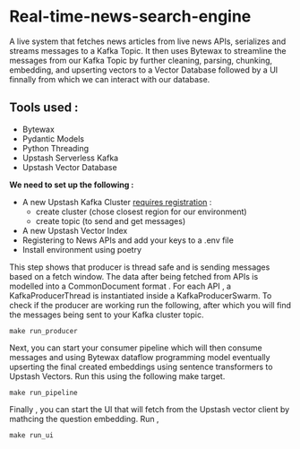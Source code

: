 # Real-time-news-search-engine

A live system that fetches news articles from live news APIs, serializes and streams messages to a Kafka Topic. 
It then uses Bytewax to streamline the messages from our Kafka Topic by further cleaning, parsing, chunking, embedding, and upserting vectors to a Vector Database followed by a UI finnally from which we can interact with our database.

## Tools used : 
- Bytewax
- Pydantic Models
- Python Threading
- Upstash Serverless Kafka
- Upstash Vector Database

<b>We need to set up the following : </b>

- A new Upstash Kafka Cluster [requires registration](https://console.upstash.com/) :
  - create cluster (chose closest region for our environment)
  - create topic (to send and get messages)
- A new Upstash Vector Index 
- Registering to News APIs and add your keys to a .env file
- Install environment using poetry

This step shows that producer is thread safe and is sending messages based on a fetch window. The data after being fetched from APIs is modelled into a CommonDocument format . For each API , a KafkaProducerThread is instantiated inside a KafkaProducerSwarm. To check if the producer are working run the following, after which you will find the messages being sent to your Kafka cluster topic.
```
make run_producer
```

Next, you can start your consumer pipeline which will then consume messages and using Bytewax dataflow programming model eventually upserting the final created embeddings using sentence transformers to Upstash Vectors. Run this using the following make target.
```
make run_pipeline
```

Finally , you can start the UI that will fetch from the Upstash vector client by mathcing the question embedding. Run , 
```
make run_ui
```

